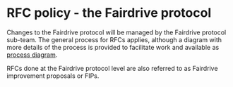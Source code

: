 # RFC policy - the Fairdrive protocol

Changes to the Fairdrive protocol will be managed by the Fairdrive protocol sub-team. The general process for RFCs applies, although a diagram with more details of the process is provided to facilitate work and available as [process diagram](./resources/process-diagram.md).

RFCs done at the Fairdrive protocol level are also referred to as Fairdrive improvement proposals or FIPs.
